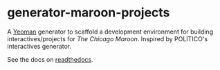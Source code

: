 # generator-maroon-projects

A [Yeoman](http://yeoman.io) generator to scaffold a development environment for building interactives/projects for *The Chicago Maroon*. Inspired by POLITICO's interactives generator.

See the docs on [readthedocs](http://generator-politico-interactives.readthedocs.io/en/latest/).
